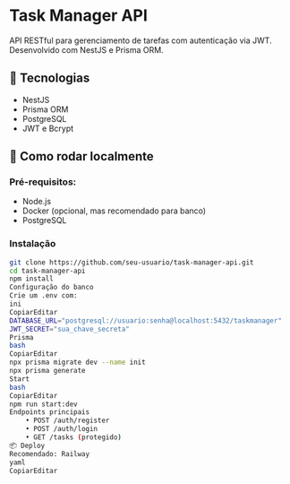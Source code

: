 # Task Manager API

API RESTful para gerenciamento de tarefas com autenticação via JWT. Desenvolvido com NestJS e Prisma ORM.

## 🔧 Tecnologias
- NestJS
- Prisma ORM
- PostgreSQL
- JWT e Bcrypt

## 🚀 Como rodar localmente

### Pré-requisitos:
- Node.js
- Docker (opcional, mas recomendado para banco)
- PostgreSQL

### Instalação

```bash
git clone https://github.com/seu-usuario/task-manager-api.git
cd task-manager-api
npm install
Configuração do banco
Crie um .env com:
ini
CopiarEditar
DATABASE_URL="postgresql://usuario:senha@localhost:5432/taskmanager"
JWT_SECRET="sua_chave_secreta"
Prisma
bash
CopiarEditar
npx prisma migrate dev --name init
npx prisma generate
Start
bash
CopiarEditar
npm run start:dev
Endpoints principais
    • POST /auth/register
    • POST /auth/login
    • GET /tasks (protegido)
📦 Deploy
Recomendado: Railway
yaml
CopiarEditar
